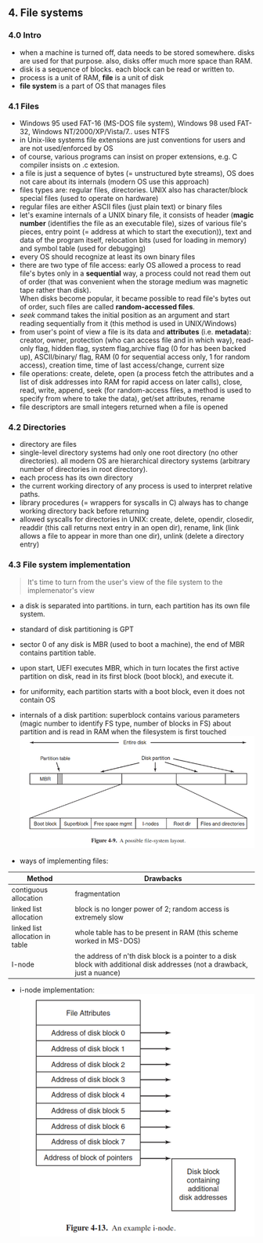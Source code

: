 ## 4. File systems
### 4.0 Intro

- when a machine is turned off, data needs to be stored somewhere. disks are used for that purpose. also, disks offer much more space than RAM.
- disk is a sequence of blocks. each block can be read or written to.
- process is a unit of RAM, **file** is a unit of disk
- **file system** is a part of OS that manages files

### 4.1 Files
- Windows 95 used FAT-16 (MS-DOS file system), Windows 98 used FAT-32, Windows NT/2000/XP/Vista/7.. uses NTFS
- in Unix-like systems file extensions are just conventions for users and are not used/enforced by OS
- of course, various programs can insist on proper extensions, e.g. C compiler insists on .c extesion.
- a file is just a sequence of bytes (= unstructured byte streams), OS does not care about its internals (modern OS use this approach)
- files types are: regular files, directories. UNIX also has character/block special files (used to operate on hardware)
- regular files are either ASCII files (just plain text) or binary files
- let's examine internals of a UNIX binary file, it consists of header (**magic number** (identifies the file as an executable file), sizes of various file's pieces, entry point (= address at which to start the execution)), text and data of the program itself, relocation bits (used for loading in memory) and symbol table (used for debugging)
- every OS should recognize at least its own binary files
- there are two type of file access: early OS allowed a process to read file's bytes only in a **sequential** way, a process could not read them out of order (that was convenient when the storage medium was magnetic tape rather than disk).  
When disks become popular, it became possible to read file's bytes out of order, such files are called **random-accessed files**.
- *seek* command takes the initial position as an argument and start reading sequentially from it (this method is used in UNIX/Windows)
- from user's point of view a file is its data and **attributes** (i.e. **metadata**): creator, owner, protection (who can access file and in which way), read-only flag, hidden flag, system flag,archive flag (0 for has been backed up), ASCII/binary/ flag, RAM (0 for sequential access only, 1 for random access), creation time, time of last access/change, current size
- file operations: create, delete, open (a process fetch the attributes and a list of disk addresses into RAM for rapid access on later calls), close, read, write, append, seek (for random-access files, a method is used to specify from where to take the data), get/set attributes, rename
- file descriptors are small integers returned when a file is opened

### 4.2 Directories
- directory are files
- single-level directory systems had only one root directory (no other directories). all modern OS are hierarchical directory systems (arbitrary number of directories in root directory).
- each process has its own directory
- the current working directory of any process is used to interpret relative paths.
- library procedures (= wrappers for syscalls in C) always has to change working directory back before returning
- allowed syscalls for directories in UNIX: create, delete, opendir, closedir, readdir (this call returns next entry in an open dir), rename, link (link allows a file to appear in more than one dir), unlink (delete a directory entry)

### 4.3 File system implementation
> It's time to turn from the user's view of the file system to the implemenator's view
- a disk is separated into partitions. in turn, each partition has its own file system.
- standard of disk partitioning is GPT
- sector 0 of any disk is MBR (used to boot a machine), the end of MBR contains partition table.
- upon start, UEFI executes MBR, which in turn locates the first active partition on disk, read in its first block (boot block), and execute it.
- for uniformity, each partition starts with a boot block, even it does not contain OS
- internals of a disk partition: superblock contains various parameters (magic number to identify FS type, number of blocks in FS) about partition and is read in RAM when the filesystem is first touched
![alt text](4-9.png "Title")

- ways of implementing files:

| Method  | Drawbacks |
| ------------- | ------------- |
| contiguous allocation  | fragmentation |
| linked list allocation  | block is no longer power of 2; random access is extremely slow  |
| linked list allocation in table  | whole table has to be present in RAM (this scheme worked in MS-DOS)  |
| I-node  | the address of n'th disk block is a pointer to a disk block with additional disk addresses (not a drawback, just a nuance)  |

- i-node implementation:
![alt text](4-13.png "Title")